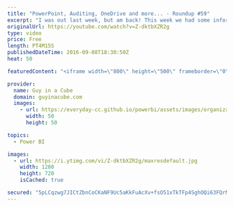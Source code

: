 ```yaml
---
title: "PowerPoint, Auditing, OneDrive and more... - Roundup #59"
excerpt: "I was out last week, but am back! This week we had some information on how to use OneDrive for Business with Power BI, using Power BI inside of PowerPoint along with service updates for Power BI including the new Javascript API.  Get Data From OneDrive for Business (@kpuls) http://www.excelguru.ca/blog/2016/09/07/get-data-from-onedrive-for-business/"
originalUrl: https://youtube.com/watch?v=Z-dktbXZR2g
type: video
price: Free
length: PT4M15S
publishedDateTime: 2016-09-08T18:30:50Z
heat: 50

featuredContent: "<iframe width=\"800\" height=\"500\" frameborder=\"0\" src=\"https://www.youtube.com/embed/Z-dktbXZR2g\" allow=\"accelerometer; autoplay; encrypted-media; gyroscope; picture-in-picture\" allowfullscreen></iframe>"

provider:
  name: Guy in a Cube
  domain: guyinacube.com
  images:
    - url: https://everyday-cc.github.io/powerbi/assets/images/organizations/guyinacube.com-50x50.jpg
      width: 50
      height: 50

topics:
  - Power BI

images:
  - url: https://i.ytimg.com/vi/Z-dktbXZR2g/maxresdefault.jpg
    width: 1280
    height: 720
    isCached: true

secured: "5pLCqzwg7JICtZbnCoCKaNF9Uc5aKkFuAcXv+fsO51xTkTFp4SghOQi63FQrN8yjcm2khBvOFGRme6niFbwYhcEdJsUdFvDvRJZhmizMocxf/Dp4iGMv52cE25cRk4z3rv/kvZZTFtEWPSYqih9f7aCN4tZCfHBhnLlopayWSFdGhFro0OARutBysheZa8g6bO+FPoGIXt2sFcrwh6h27X4VQH2oEh4vAUV5yck01lh9ghR63ugHVMikPDipsqGeDgX3OhGvaTQpKADnCk565J4f7wUlqCg1xDrgbl6FuLp6GagvtcsOx25bFZ1iN9zE7KhUtIVJdkvcvycF1l6eHYSBFPBE4VvSJXI9SVAP1tvp+OMYXCikek9p5I04oBJTxrzkSD6wTiEXKGLSUBUblNwuGbBkbQSwITjR5Ei29KY=;oq8wL47tiOVZB0kHfy5fXg=="
---
```


